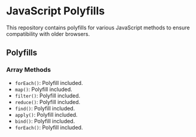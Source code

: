 # JavaScript Polyfills

This repository contains polyfills for various JavaScript methods to ensure compatibility with older browsers.

## Polyfills

### Array Methods

- `forEach()`: Polyfill included.
- `map()`: Polyfill included.
- `filter()`: Polyfill included.
- `reduce()`: Polyfill included.
- `find()`: Polyfill included.
- `apply()`: Polyfill included.
- `bind()`: Polyfill included.
- `forEach()`: Polyfill included.
